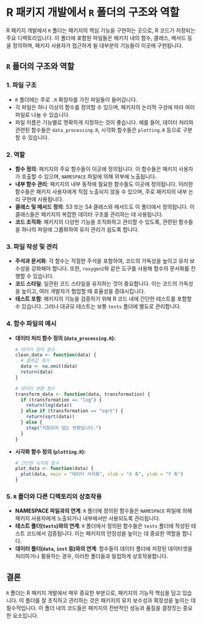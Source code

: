 
# R 패키지 개발에서 `R` 폴더의 구조와 역할

R 패키지 개발에서 `R` 폴더는 패키지의 핵심 기능을 구현하는 곳으로, R 코드가 저장되는 주요 디렉토리입니다. 이 폴더에 포함된 파일들은 패키지 내의 함수, 클래스, 메서드 등을 정의하며, 패키지 사용자가 접근하게 될 대부분의 기능들이 이곳에 구현됩니다.

## `R` 폴더의 구조와 역할

### 1. 파일 구조
- `R` 폴더에는 주로 `.R` 확장자를 가진 파일들이 들어갑니다.
- 각 파일은 하나 이상의 함수를 정의할 수 있으며, 패키지의 논리적 구성에 따라 여러 파일로 나눌 수 있습니다.
- 파일 이름은 기능별로 명확하게 지정하는 것이 좋습니다. 예를 들어, 데이터 처리와 관련된 함수들은 `data_processing.R`, 시각화 함수들은 `plotting.R` 등으로 구분할 수 있습니다.

### 2. 역할
- **함수 정의**: 패키지의 주요 함수들이 이곳에 정의됩니다. 이 함수들은 패키지 사용자가 호출할 수 있으며, `NAMESPACE` 파일에 의해 외부에 노출됩니다.
- **내부 함수 관리**: 패키지의 내부 동작에 필요한 함수들도 이곳에 정의됩니다. 이러한 함수들은 패키지 사용자에게 직접 노출되지 않을 수 있으며, 주로 패키지의 내부 논리 구현에 사용됩니다.
- **클래스 및 메서드 정의**: S3 또는 S4 클래스와 메서드도 이 폴더에서 정의됩니다. 이 클래스들은 패키지의 복잡한 데이터 구조를 관리하는 데 사용됩니다.
- **코드 조직화**: 패키지의 다양한 기능을 조직화하고 관리할 수 있도록, 관련된 함수들을 하나의 파일에 그룹화하여 유지 관리가 쉽도록 합니다.

### 3. 파일 작성 및 관리
- **주석과 문서화**: 각 함수는 적절한 주석을 포함하여, 코드의 가독성을 높이고 유지 보수성을 강화해야 합니다. 또한, `roxygen2`와 같은 도구를 사용해 함수의 문서화를 진행할 수 있습니다.
- **코드 스타일**: 일관된 코드 스타일을 유지하는 것이 중요합니다. 이는 코드의 가독성을 높이고, 여러 개발자가 협업할 때 효율성을 증대시킵니다.
- **테스트 포함**: 패키지의 기능을 검증하기 위해 R 코드 내에 간단한 테스트를 포함할 수 있습니다. 그러나 대규모 테스트는 보통 `tests` 폴더에 별도로 관리합니다.

### 4. 함수 파일의 예시
- **데이터 처리 함수 정의 (`data_processing.R`):**
  ```r
  # 데이터 정리 함수
  clean_data <- function(data) {
    # 결측값 제거
    data <- na.omit(data)
    return(data)
  }
  
  # 데이터 변환 함수
  transform_data <- function(data, transformation) {
    if (transformation == "log") {
      return(log(data))
    } else if (transformation == "sqrt") {
      return(sqrt(data))
    } else {
      stop("지원되지 않는 변환입니다.")
    }
  }
  ```
- **시각화 함수 정의 (`plotting.R`):**
  ```r
  # 간단한 시각화 함수
  plot_data <- function(data) {
    plot(data, main = "데이터 시각화", xlab = "X 축", ylab = "Y 축")
  }
  ```

### 5. `R` 폴더와 다른 디렉토리의 상호작용
- **NAMESPACE 파일과의 연계**: `R` 폴더에 정의된 함수들은 `NAMESPACE` 파일에 의해 패키지 사용자에게 노출되거나 내부에서만 사용되도록 관리됩니다.
- **테스트 폴더(`tests`)와의 연계**: `R` 폴더에서 정의된 함수들은 `tests` 폴더에 작성된 테스트 코드에서 검증됩니다. 이는 패키지의 안정성을 높이는 데 중요한 역할을 합니다.
- **데이터 폴더(`data`, `inst` 등)와의 연계**: 함수들이 데이터 폴더에 저장된 데이터셋을 처리하거나 활용하는 경우, 이러한 폴더들과 밀접하게 상호작용합니다.

## 결론
`R` 폴더는 R 패키지 개발에서 매우 중요한 부분으로, 패키지의 기능적 핵심을 담고 있습니다. 이 폴더를 잘 조직하고 관리하는 것은 패키지의 유지 보수성과 확장성을 높이는 데 필수적입니다. 이 폴더 내의 코드들은 패키지의 전반적인 성능과 품질을 결정짓는 중요한 요소입니다.
